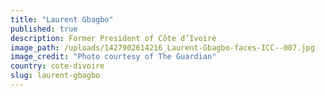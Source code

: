 ```yaml
---
title: "Laurent Gbagbo"
published: true
description: Former President of Côte d’Ivoire
image_path: /uploads/1427902614216_Laurent-Gbagbo-faces-ICC--007.jpg
image_credit: "Photo courtesy of The Guardian"
country: cote-divoire
slug: laurent-gbagbo
---
```


